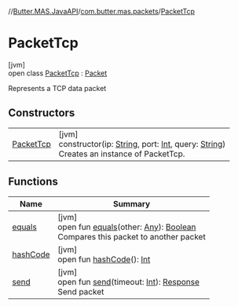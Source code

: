 //[Butter.MAS.JavaAPI](../../../index.md)/[com.butter.mas.packets](../index.md)/[PacketTcp](index.md)

# PacketTcp

[jvm]\
open class [PacketTcp](index.md) : [Packet](../-packet/index.md)

Represents a TCP data packet

## Constructors

| | |
|---|---|
| [PacketTcp](-packet-tcp.md) | [jvm]<br>constructor(ip: [String](https://docs.oracle.com/javase/8/docs/api/java/lang/String.html), port: [Int](https://kotlinlang.org/api/core/kotlin-stdlib/kotlin/-int/index.html), query: [String](https://docs.oracle.com/javase/8/docs/api/java/lang/String.html))<br>Creates an instance of PacketTcp. |

## Functions

| Name | Summary |
|---|---|
| [equals](equals.md) | [jvm]<br>open fun [equals](equals.md)(other: [Any](https://kotlinlang.org/api/core/kotlin-stdlib/kotlin/-any/index.html)): [Boolean](https://kotlinlang.org/api/core/kotlin-stdlib/kotlin/-boolean/index.html)<br>Compares this packet to another packet |
| [hashCode](../-packet/hash-code.md) | [jvm]<br>open fun [hashCode](../-packet/hash-code.md)(): [Int](https://kotlinlang.org/api/core/kotlin-stdlib/kotlin/-int/index.html) |
| [send](send.md) | [jvm]<br>open fun [send](send.md)(timeout: [Int](https://kotlinlang.org/api/core/kotlin-stdlib/kotlin/-int/index.html)): [Response](../../data/-response/index.md)<br>Send packet |